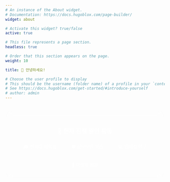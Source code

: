 ```yaml
---
# An instance of the About widget.
# Documentation: https://docs.hugoblox.com/page-builder/
widget: about

# Activate this widget? true/false
active: true

# This file represents a page section.
headless: true

# Order that this section appears on the page.
weight: 10

title: 👋 안녕하세요!

# Choose the user profile to display
# This should be the username (folder name) of a profile in your `content/authors/` folder.
# See https://docs.hugoblox.com/get-started/#introduce-yourself
# author: admin
---
```


<!-- SEO 메타 태그 -->
<meta name="description" content="전북대학교 산업정보시스템공학과 황경재 학생 소개. 정보보안, 웹해킹 전문가로 성장하는 학생입니다.">
<meta name="keywords" content="황경재, 전북대, 자기소개, 정보보안, 웹해킹, 학생, 포트폴리오">

<style>
.wg-about .portrait-title h2,
.wg-about .portrait-title h3 {
  text-align: center !important;
}

.wg-about .portrait-title h2 {
  font-size: 1.4rem !important;
  color: #2c3e50 !important;
  margin-bottom: 0.5rem !important;
  font-weight: 600 !important;
}

.wg-about .portrait-title h3 {
  font-size: 1.1rem !important;
  color: #7f8c8d !important;
  font-weight: 400 !important;
  margin-bottom: 1rem !important;
}

.wg-about .network-icon {
  text-align: center !important;
  margin-top: 1rem !important;
}

.wg-about .network-icon .big-icon {
  margin: 0.4rem !important;
  transition: transform 0.3s ease !important;
}

.wg-about .network-icon .big-icon:hover {
  transform: scale(1.1) !important;
}

/* 프로필 카드 스타일링 */
.wg-about {
  background: linear-gradient(135deg, #667eea 0%, #764ba2 100%) !important;
  border-radius: 20px !important;
  padding: 2rem !important;
  margin-bottom: 2rem !important;
  box-shadow: 0 10px 30px rgba(0, 0, 0, 0.1) !important;
}

.wg-about .portrait-title h2 {
  color: white !important;
  text-shadow: 0 2px 4px rgba(0, 0, 0, 0.3) !important;
}

.wg-about .portrait-title h3 {
  color: rgba(255, 255, 255, 0.9) !important;
  text-shadow: 0 1px 2px rgba(0, 0, 0, 0.3) !important;
}

/* 다크 모드 스타일 */
.dark .wg-about {
  background: linear-gradient(135deg, #2c3e50 0%, #34495e 100%) !important;
}

.dark .wg-about .portrait-title h2 {
  color: #ecf0f1 !important;
}

.dark .wg-about .portrait-title h3 {
  color: rgba(236, 240, 241, 0.8) !important;
}
</style>

<div style="text-align: center; margin-top: 2rem; padding: 1.5rem; background: rgba(255, 255, 255, 0.1); border-radius: 15px; backdrop-filter: blur(10px);">
  <h4 style="color: white; margin-bottom: 1rem; font-size: 1.2rem;">🚀 현재 진행 중인 활동</h4>
  <div style="display: flex; justify-content: center; flex-wrap: wrap; gap: 1rem;">
    <span style="background: rgba(255, 255, 255, 0.2); padding: 0.5rem 1rem; border-radius: 20px; color: white; font-size: 0.9rem;">🎓 전북대 재학중</span>
    <span style="background: rgba(255, 255, 255, 0.2); padding: 0.5rem 1rem; border-radius: 20px; color: white; font-size: 0.9rem;">🛡️ 정보보안 학습</span>
    <span style="background: rgba(255, 255, 255, 0.2); padding: 0.5rem 1rem; border-radius: 20px; color: white; font-size: 0.9rem;">💻 웹해킹 연구</span>
    <span style="background: rgba(255, 255, 255, 0.2); padding: 0.5rem 1rem; border-radius: 20px; color: white; font-size: 0.9rem;">👥 학생회 활동</span>
  </div>
</div>